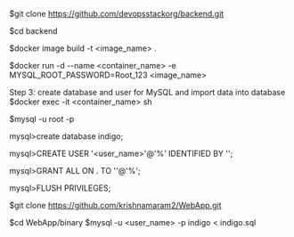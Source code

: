 $git clone https://github.com/devopsstackorg/backend.git

$cd backend

$docker image build -t <image_name> .

$docker run -d --name <container_name> -e MYSQL_ROOT_PASSWORD=Root_123 <image_name>

Step 3: create database and user for MySQL and import data into database $docker exec -it <container_name> sh

$mysql -u root -p

mysql>create database indigo;

mysql>CREATE USER '<user_name>'@'%' IDENTIFIED BY '';

mysql>GRANT ALL ON . TO ''@'%';

mysql>FLUSH PRIVILEGES;

$git clone https://github.com/krishnamaram2/WebApp.git

$cd WebApp/binary $mysql -u <user_name> -p indigo < indigo.sql
